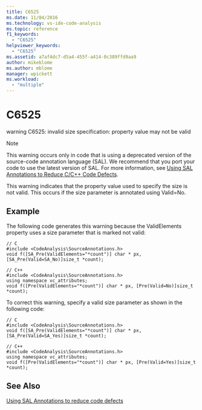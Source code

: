```yaml
---
title: C6525
ms.date: 11/04/2016
ms.technology: vs-ide-code-analysis
ms.topic: reference
f1_keywords:
  - "C6525"
helpviewer_keywords:
  - "C6525"
ms.assetid: a7af4dc7-d5a4-455f-a414-0c389ffd9aa9
author: mikeblome
ms.author: mblome
manager: wpickett
ms.workload:
  - "multiple"
---
```

# C6525
warning C6525: invalid size specification: property value may not be valid

> [!NOTE]
>  This warning occurs only in code that is using a deprecated version of the source-code annotation language (SAL). We recommend that you port your code to use the latest version of SAL. For more information, see [Using SAL Annotations to Reduce C/C++ Code Defects](../code-quality/using-sal-annotations-to-reduce-c-cpp-code-defects.md).

 This warning indicates that the property value used to specify the size is not valid. This occurs if the size parameter is annotated using Valid=No.

## Example
 The following code generates this warning because the ValidElements property uses a size parameter that is marked not valid:

```
// C
#include <CodeAnalysis\SourceAnnotations.h>
void f([SA_Pre(ValidElements="*count")] char * px, [SA_Pre(Valid=SA_No)]size_t *count);

// C++
#include <CodeAnalysis\SourceAnnotations.h>
using namespace vc_attributes;
void f([Pre(ValidElements="*count")] char * px, [Pre(Valid=No)]size_t *count);

```

 To correct this warning, specify a valid size parameter as shown in the following code:

```
// C
#include <CodeAnalysis\SourceAnnotations.h>
void f([SA_Pre(ValidElements="*count")] char * px, [SA_Pre(Valid=SA_Yes)]size_t *count);

// C++
#include <CodeAnalysis\SourceAnnotations.h>
using namespace vc_attributes;
void f([Pre(ValidElements="*count")] char * px, [Pre(Valid=Yes)]size_t *count);
```

## See Also
 [Using SAL Annotations to reduce code defects](using-sal-annotations-to-reduce-c-cpp-code-defects.md)